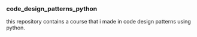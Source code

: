### code_design_patterns_python

this repository contains a course that i made in code design patterns using python.

